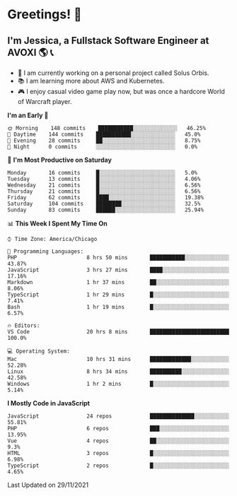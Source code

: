 # Greetings! 🧠

## I'm Jessica, a Fullstack Software Engineer at AVOXI 🌎 📞

- 🌟 I am currently working on a personal project called Solus Orbis.
- 📚 I am learning more about AWS and Kubernetes.
- 🎮 I enjoy casual video game play now, but was once a hardcore World of Warcraft player.

<!--START_SECTION:waka-->
**I'm an Early 🐤** 

```text
🌞 Morning    148 commits    ███████████░░░░░░░░░░░░░░   46.25% 
🌆 Daytime    144 commits    ███████████░░░░░░░░░░░░░░   45.0% 
🌃 Evening    28 commits     ██░░░░░░░░░░░░░░░░░░░░░░░   8.75% 
🌙 Night      0 commits      ░░░░░░░░░░░░░░░░░░░░░░░░░   0.0%

```
📅 **I'm Most Productive on Saturday** 

```text
Monday       16 commits     █░░░░░░░░░░░░░░░░░░░░░░░░   5.0% 
Tuesday      13 commits     █░░░░░░░░░░░░░░░░░░░░░░░░   4.06% 
Wednesday    21 commits     █░░░░░░░░░░░░░░░░░░░░░░░░   6.56% 
Thursday     21 commits     █░░░░░░░░░░░░░░░░░░░░░░░░   6.56% 
Friday       62 commits     ████░░░░░░░░░░░░░░░░░░░░░   19.38% 
Saturday     104 commits    ████████░░░░░░░░░░░░░░░░░   32.5% 
Sunday       83 commits     ██████░░░░░░░░░░░░░░░░░░░   25.94%

```


📊 **This Week I Spent My Time On** 

```text
⌚︎ Time Zone: America/Chicago

💬 Programming Languages: 
PHP                      8 hrs 50 mins       ███████████░░░░░░░░░░░░░░   43.87% 
JavaScript               3 hrs 27 mins       ████░░░░░░░░░░░░░░░░░░░░░   17.16% 
Markdown                 1 hr 37 mins        ██░░░░░░░░░░░░░░░░░░░░░░░   8.06% 
TypeScript               1 hr 29 mins        █░░░░░░░░░░░░░░░░░░░░░░░░   7.41% 
Bash                     1 hr 19 mins        █░░░░░░░░░░░░░░░░░░░░░░░░   6.57%

🔥 Editors: 
VS Code                  20 hrs 8 mins       █████████████████████████   100.0%

💻 Operating System: 
Mac                      10 hrs 31 mins      █████████████░░░░░░░░░░░░   52.28% 
Linux                    8 hrs 34 mins       ██████████░░░░░░░░░░░░░░░   42.58% 
Windows                  1 hr 2 mins         █░░░░░░░░░░░░░░░░░░░░░░░░   5.14%

```

**I Mostly Code in JavaScript** 

```text
JavaScript               24 repos            ██████████████░░░░░░░░░░░   55.81% 
PHP                      6 repos             ███░░░░░░░░░░░░░░░░░░░░░░   13.95% 
Vue                      4 repos             ██░░░░░░░░░░░░░░░░░░░░░░░   9.3% 
HTML                     3 repos             █░░░░░░░░░░░░░░░░░░░░░░░░   6.98% 
TypeScript               2 repos             █░░░░░░░░░░░░░░░░░░░░░░░░   4.65%

```



 Last Updated on 29/11/2021
<!--END_SECTION:waka-->

<!--
**jessikuh/jessikuh** is a ✨ _special_ ✨ repository because its `README.md` (this file) appears on your GitHub profile.

Here are some ideas to get you started:

- 🔭 I’m currently working on ...
- 🌱 I’m currently learning ...
- 👯 I’m looking to collaborate on ...
- 🤔 I’m looking for help with ...
- 💬 Ask me about ...
- 📫 How to reach me: ...
- 😄 Pronouns: ...
- ⚡ Fun fact: ...
-->

